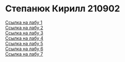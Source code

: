 <h1>Степанюк Кирилл 210902</h1>


<a href="https://ritfer.github.io/PIIS/lab1/index.html">Ссылка на лабу 1</a>
<br><a href="https://ritfer.github.io/PIIS/lab2/index.html">Ссылка на лабу 2</a>
<br><a href="https://ritfer.github.io/PIIS/lab3/index.html">Ссылка на лабу 3</a>
<br><a href="https://ritfer.github.io/PIIS/lab4/index.html">Ссылка на лабу 4</a>
<br><a href="https://ritfer.github.io/PIIS/lab5/lab5.html">Ссылка на лабу 5</a>
<br><a href="https://ritfer.github.io/PIIS/lab6/lab6.html">Ссылка на лабу 6</a>
<br><a href="https://ritfer.github.io/PIIS/lab7/index.html">Ссылка на лабу 7</a>
